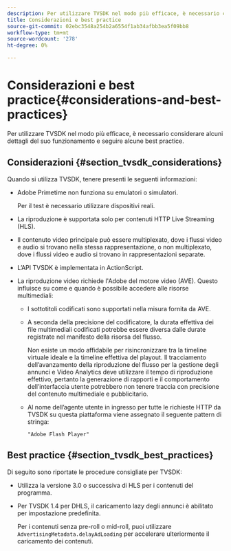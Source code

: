 ```yaml
---
description: Per utilizzare TVSDK nel modo più efficace, è necessario considerare alcuni dettagli del suo funzionamento e seguire alcune best practice.
title: Considerazioni e best practice
source-git-commit: 02ebc3548a254b2a6554f1ab34afbb3ea5f09bb8
workflow-type: tm+mt
source-wordcount: '278'
ht-degree: 0%

---
```


# Considerazioni e best practice{#considerations-and-best-practices}

Per utilizzare TVSDK nel modo più efficace, è necessario considerare alcuni dettagli del suo funzionamento e seguire alcune best practice.

## Considerazioni {#section_tvsdk_considerations}

Quando si utilizza TVSDK, tenere presenti le seguenti informazioni:

* Adobe Primetime non funziona su emulatori o simulatori.

  Per il test è necessario utilizzare dispositivi reali.
* La riproduzione è supportata solo per contenuti HTTP Live Streaming (HLS).
* Il contenuto video principale può essere multiplexato, dove i flussi video e audio si trovano nella stessa rappresentazione, o non multiplexato, dove i flussi video e audio si trovano in rappresentazioni separate.
* L’API TVSDK è implementata in ActionScript.
* La riproduzione video richiede l&#39;Adobe del motore video (AVE). Questo influisce su come e quando è possibile accedere alle risorse multimediali:

   * I sottotitoli codificati sono supportati nella misura fornita da AVE.
   * A seconda della precisione del codificatore, la durata effettiva dei file multimediali codificati potrebbe essere diversa dalle durate registrate nel manifesto della risorsa del flusso.

     Non esiste un modo affidabile per risincronizzare tra la timeline virtuale ideale e la timeline effettiva del playout. Il tracciamento dell’avanzamento della riproduzione del flusso per la gestione degli annunci e Video Analytics deve utilizzare il tempo di riproduzione effettivo, pertanto la generazione di rapporti e il comportamento dell’interfaccia utente potrebbero non tenere traccia con precisione del contenuto multimediale e pubblicitario.
   * Al nome dell’agente utente in ingresso per tutte le richieste HTTP da TVSDK su questa piattaforma viene assegnato il seguente pattern di stringa:

     ```
     "Adobe Flash Player"
     ```

## Best practice {#section_tvsdk_best_practices}

Di seguito sono riportate le procedure consigliate per TVSDK:

* Utilizza la versione 3.0 o successiva di HLS per i contenuti del programma.
* Per TVSDK 1.4 per DHLS, il caricamento lazy degli annunci è abilitato per impostazione predefinita.

  Per i contenuti senza pre-roll o mid-roll, puoi utilizzare `AdvertisingMetadata.delayAdLoading` per accelerare ulteriormente il caricamento dei contenuti.
